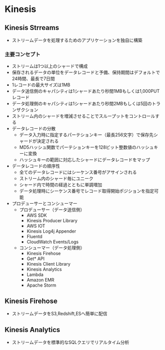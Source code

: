# Kinesis
## Kinesis Strreams
- ストリームデータを処理するためのアプリケーションを独自に構築
### 主要コンセプト
- ストリームは1つ以上のシャードで構成
- 保存されるデータの単位をデータレコードと予備、保持期間はデフォルトで24時間、最長で7日間
- 1レコードの最大サイズは1MB
- データ送信側のキャパシティは1シャードあたり秒間1MBもしくは1,000PUTレコード
- データ処理側のキャパシティは1シャードあたり秒間2MBもしくは5回のトランザクション
- ストリーム内のシャードを増減させることでスループットをコントロールする
- データレコードの分散
  - データ入力時に指定するパーテションキー（最長256文字）で保存先シャードが決定される
  - MD5ハッシュ関数でパーテションキーを128ビット整数値のハッシュキーに変換
  - ハッシュキーの範囲に対応したシャードにデータレコードをマップ
- データレコードの順序性
  - 全てのデータレコードにはシーケンス番号がアサインされる
  - ストリーム内のシャード毎にユニーク
  - シャード内で時間の経過とともに単調増加
  - データ処理時にシーケンス番号でレコード取得開始ポジションを指定可能
- プロデューサーとコンシューマー
  - プロデューサー（データ送信側）
    - AWS SDK
    - Kinesis Producer Library
    - AWS IOT
    - Kinesis Log4j Appender
    - Fluentd
    - CloudWatch Events/Logs
  - コンシューマー（データ処理側）
    - Kinesis Firehose
    - Get* API
    - Kinesis Client Library
    - Kinesis Analytics
    - Lambda
    - Amazon EMR
    - Apache Storm
## Kinesis Firehose
- ストリームデータをS3,Redshift,ESへ簡単に配信
## Kinesis Analytics
- ストリームデータを標準的なSQLクエリでリアルタイム分析
